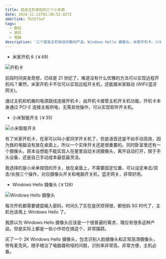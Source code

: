 ```yaml
---
title: 提高主机体验的三个小东西
date: 2024-11-21T01:38:52.827Z
abbrlink: fb35f3af
tags:
  - 数码
  - 装机
  - 电脑
description: '三个提高主机体验的数码产品，Windows Hello 摄像头，米家开机卡、小米智能开关'
---
```


- 米家开机卡 (￥49)

<Image
  src="https://img.alicdn.com/imgextra/i2/97540729/O1CN01EP8q7O1HFvaJC8QJh_!!97540729.jpg_.webp"
  alt="开机卡"
   class="w-[450px] m-auto"
/>

前段时间突发奇想，已经是 21 世纪了，难道没有什么优雅的方法可以实现远程开机吗？果然，米家开机卡不仅可以实现远程开关机，还能跟米家联动 (WIFI/蓝牙网关)。

通过主机和机箱的电源跳线连接开机卡，由开机卡接管主机开关机功能，开机卡本身通过 PCI-E 连接主板供电，无需其他操作，可以实现软件开关机。

- 小米智能开关 (￥35)

<Image
  src="https://img.alicdn.com/imgextra/i4/1714128138/O1CN01p5eJIx29zFywjV00a_!!0-item_pic.jpg_.webp"
  alt="小米智能开关"
  class="w-[450px] m-auto"
/>

有了米家开机卡，在家可以叫小爱同学开关机了，但是语音还是不如手动高效，因为我的电脑没有放在桌面上，所以一个实体开关还是很重要的。同时卧室里还有一个摄像头，原本设想能不能实现人在屋里自动关闭摄像头，离开自动打开，限于手头设备，还是自己手动成本最低最灵活。

我选择的是小米单按钮的开关，放在桌面上，不需要固定位置，可以设定单击/双击/长按三个操作，对应摄像头开关和电脑开关机，蓝牙网关，非常好用。

- Windows Hello 摄像头 (￥126)

<Image
  src="https://img.alicdn.com/imgextra/i2/425421483/O1CN01o03RRU1MpGHQZYqTQ_!!425421483.jpg_.webp"
  alt="Windows Hello 摄像头"
  class="w-[450px] m-auto"
/>

每次开机都需要键盘输入密码，时间久了实在是厌烦得很，都他妈 5G 时代了，主机也该用上 Windows Hello 了。

我原以为 Windows Hello 摄像头应该是一个很普遍的需求，理应有很多这种产品，但是实际上都是一些小作坊在搞这个，非常蹊跷。

买了一个 2K Windows Hello 摄像头，包含识别人脸摄像头和正常高清摄像头，带有麦克风，随手根治了电脑聋和哑的问题，识别率非常高，非常方便，主机必备。
